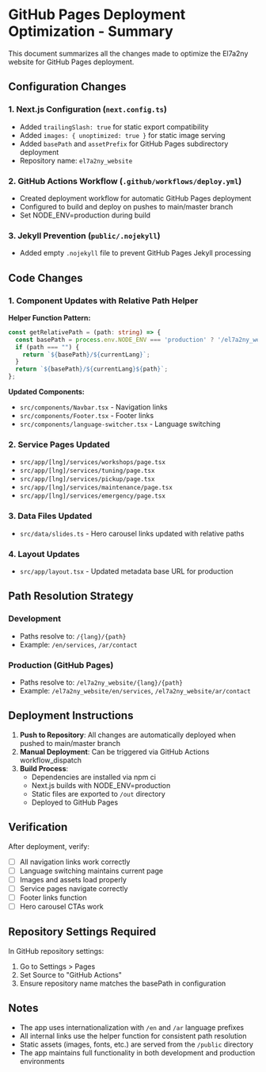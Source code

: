# GitHub Pages Deployment Optimization - Summary

This document summarizes all the changes made to optimize the El7a2ny website for GitHub Pages deployment.

## Configuration Changes

### 1. Next.js Configuration (`next.config.ts`)
- Added `trailingSlash: true` for static export compatibility
- Added `images: { unoptimized: true }` for static image serving
- Added `basePath` and `assetPrefix` for GitHub Pages subdirectory deployment
- Repository name: `el7a2ny_website`

### 2. GitHub Actions Workflow (`.github/workflows/deploy.yml`)
- Created deployment workflow for automatic GitHub Pages deployment
- Configured to build and deploy on pushes to main/master branch
- Set NODE_ENV=production during build

### 3. Jekyll Prevention (`public/.nojekyll`)
- Added empty `.nojekyll` file to prevent GitHub Pages Jekyll processing

## Code Changes

### 1. Component Updates with Relative Path Helper

**Helper Function Pattern:**
```typescript
const getRelativePath = (path: string) => {
  const basePath = process.env.NODE_ENV === 'production' ? '/el7a2ny_website' : '';
  if (path === "") {
    return `${basePath}/${currentLang}`;
  }
  return `${basePath}/${currentLang}${path}`;
};
```

**Updated Components:**
- `src/components/Navbar.tsx` - Navigation links
- `src/components/Footer.tsx` - Footer links
- `src/components/language-switcher.tsx` - Language switching

### 2. Service Pages Updated
- `src/app/[lng]/services/workshops/page.tsx`
- `src/app/[lng]/services/tuning/page.tsx`
- `src/app/[lng]/services/pickup/page.tsx`
- `src/app/[lng]/services/maintenance/page.tsx`
- `src/app/[lng]/services/emergency/page.tsx`

### 3. Data Files Updated
- `src/data/slides.ts` - Hero carousel links updated with relative paths

### 4. Layout Updates
- `src/app/layout.tsx` - Updated metadata base URL for production

## Path Resolution Strategy

### Development
- Paths resolve to: `/{lang}/{path}`
- Example: `/en/services`, `/ar/contact`

### Production (GitHub Pages)
- Paths resolve to: `/el7a2ny_website/{lang}/{path}`
- Example: `/el7a2ny_website/en/services`, `/el7a2ny_website/ar/contact`

## Deployment Instructions

1. **Push to Repository**: All changes are automatically deployed when pushed to main/master branch
2. **Manual Deployment**: Can be triggered via GitHub Actions workflow_dispatch
3. **Build Process**: 
   - Dependencies are installed via npm ci
   - Next.js builds with NODE_ENV=production
   - Static files are exported to `/out` directory
   - Deployed to GitHub Pages

## Verification

After deployment, verify:
- [ ] All navigation links work correctly
- [ ] Language switching maintains current page
- [ ] Images and assets load properly
- [ ] Service pages navigate correctly
- [ ] Footer links function
- [ ] Hero carousel CTAs work

## Repository Settings Required

In GitHub repository settings:
1. Go to Settings > Pages
2. Set Source to "GitHub Actions"
3. Ensure repository name matches the basePath in configuration

## Notes

- The app uses internationalization with `/en` and `/ar` language prefixes
- All internal links use the helper function for consistent path resolution
- Static assets (images, fonts, etc.) are served from the `/public` directory
- The app maintains full functionality in both development and production environments
